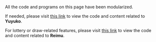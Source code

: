 All the code and programs on this page have been modularized.

If needed, please visit [this link](https://github.com/Shiroko253/yuyuko-bot) to view the code and content related to **Yuyuko**.

For lottery or draw-related features, please visit [this link](https://github.com/Shiro253/Reimu-bot) to view the code and content related to **Reimu**.
